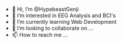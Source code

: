 - 👋 Hi, I’m @HypebeastGenji
- 👀 I’m interested in EEG Analysis and BCI's
- 🌱 I’m currently learning Web Development 
- 💞️ I’m looking to collaborate on ...
- 📫 How to reach me ...

<!---
HypebeastGenji/HypebeastGenji is a ✨ special ✨ repository because its `README.md` (this file) appears on your GitHub profile.
You can click the Preview link to take a look at your changes.
--->
